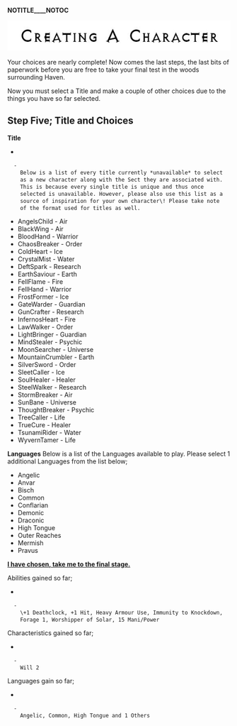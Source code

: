 __NOTITLE____NOTOC__

<div class="center" style="width: auto; margin-left: auto; margin-right: auto;">

![<File:CharGen.jpg>](CharGen.jpg "File:CharGen.jpg")

</div>

Your choices are nearly complete\! Now comes the last steps, the last
bits of paperwork before you are free to take your final test in the
woods surrounding Haven.

Now you must select a Title and make a couple of other choices due to
the things you have so far selected.

## **Step Five; Title and Choices**

**Title**

  -

      -
        Below is a list of every title currently *unavailable* to select
        as a new character along with the Sect they are associated with.
        This is because every single title is unique and thus once
        selected is unavailable. However, please also use this list as a
        source of inspiration for your own character\! Please take note
        of the format used for titles as well.

<!-- end list -->

  - AngelsChild - Air
  - BlackWing - Air
  - BloodHand - Warrior
  - ChaosBreaker - Order
  - ColdHeart - Ice
  - CrystalMist - Water
  - DeftSpark - Research
  - EarthSaviour - Earth
  - FellFlame - Fire
  - FellHand - Warrior
  - FrostFormer - Ice
  - GateWarder - Guardian
  - GunCrafter - Research
  - InfernosHeart - Fire
  - LawWalker - Order
  - LightBringer - Guardian
  - MindStealer - Psychic
  - MoonSearcher - Universe
  - MountainCrumbler - Earth
  - SilverSword - Order
  - SleetCaller - Ice
  - SoulHealer - Healer
  - SteelWalker - Research
  - StormBreaker - Air
  - SunBane - Universe
  - ThoughtBreaker - Psychic
  - TreeCaller - Life
  - TrueCure - Healer
  - TsunamiRider - Water
  - WyvernTamer - Life

**Languages** Below is a list of the Languages available to play. Please
select 1 additional Languages from the list below;

  - Angelic
  - Anvar
  - Bisch
  - Common
  - Conflarian
  - Demonic
  - Draconic
  - High Tongue
  - Outer Reaches
  - Mermish
  - Pravus

**[I have chosen, take me to the final
stage.](GoldAngelEarthCSoTF "wikilink")**

Abilities gained so far;

  -

      -
        \+1 Deathclock, +1 Hit, Heavy Armour Use, Immunity to Knockdown,
        Forage 1, Worshipper of Solar, 15 Mani/Power

Characteristics gained so far;

  -

      -
        Will 2

Languages gain so far;

  -

      -
        Angelic, Common, High Tongue and 1 Others